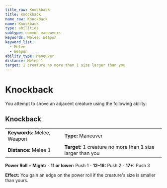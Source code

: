 ```yaml
---
title_raw: Knockback
title: Knockback
name_raw: Knockback
name: Knockback
type: abilities
subtype: common maneuvers
keywords: Melee, Weapon
keyword_list:
  - Melee
  - Weapon
ability_type: Maneuver
distance: Melee 1
target: 1 creature no more than 1 size larger than you
---
```


# Knockback

You attempt to shove an adjacent creature using the following ability:

## Knockback

|                             |                                                            |
| :-------------------------- | :--------------------------------------------------------- |
| **Keywords:** Melee, Weapon | **Type:** Maneuver                                         |
| **Distance:** Melee 1       | **Target:** 1 creature no more than 1 size larger than you |

**Power Roll + Might:** - **11 or lower:** Push 1 - **12–16:** Push 2 - **17+:** Push 3

**Effect:** You gain an edge on the power roll if the creature's size is smaller than yours.
